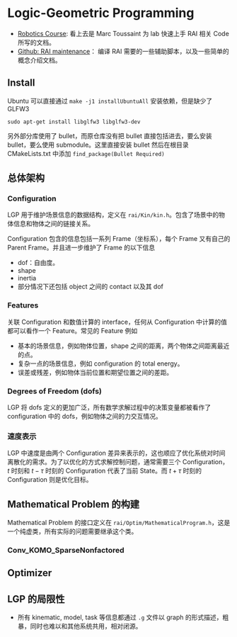 # Logic-Geometric Programming
- [Robotics Course](https://marctoussaint.github.io/robotics-course/simlab.html): 看上去是 Marc Toussaint 为 lab 快速上手 RAI 相关 Code 所写的文档。
- [Github: RAI maintenance](https://github.com/MarcToussaint/rai-maintenance)： 编译 RAI 需要的一些辅助脚本，以及一些简单的概念介绍文档。

## Install
Ubuntu 可以直接通过 `make -j1 installUbuntuAll` 安装依赖，但是缺少了 GLFW3
```
sudo apt-get install libglfw3 libglfw3-dev
```

另外部分库使用了 bullet，而原仓库没有把 bullet 直接包括进去，要么安装 bullet，要么使用 submodule。这里直接安装 bullet 然后在根目录 CMakeLists.txt 中添加 `find_package(Bullet Required)`

## 总体架构


### Configuration
LGP 用于维护场景信息的数据结构，定义在 `rai/Kin/kin.h`。包含了场景中的物体信息和物体之间的链接关系。

Configuration 包含的信息包括一系列 Frame（坐标系），每个 Frame 又有自己的 Parent Frame。并且进一步维护了 Frame 的以下信息
- dof：自由度。
- shape
- inertia
- 部分情况下还包括 object 之间的 contact 以及其 dof

### Features
关联 Configuration 和数值计算的 interface，任何从 Configuration 中计算的值都可以看作一个 Feature。常见的 Feature 例如
- 基本的场景信息，例如物体位置，shape 之间的距离，两个物体之间距离最近的点。
- 复杂一点的场景信息，例如 configuration 的 total energy。
- 误差或残差，例如物体当前位置和期望位置之间的差距。

### Degrees of Freedom (dofs)
LGP 将 dofs 定义的更加广泛，所有数学求解过程中的决策变量都被看作了 configuration 中的 dofs，例如物体之间的力交互情况。

### 速度表示
LGP 中速度是由两个 Configuration 差异来表示的，这也顺应了优化系统对时间离散化的需求。为了以优化的方式求解控制问题，通常需要三个 Configuration，$t$ 时刻和 $t-\tau$ 时刻的 Configuration 代表了当前 State。而 $t+\tau$ 时刻的 Configuration 则是优化目标。

## Mathematical Problem 的构建
Mathematical Problem 的接口定义在 `rai/Optim/MathematicalProgram.h`，这是一个纯虚类，所有实际的问题需要继承这个类。

### Conv_KOMO_SparseNonfactored

## Optimizer


## LGP 的局限性
- 所有 kinematic, model, task 等信息都通过 `.g` 文件以 graph 的形式描述，粗暴，同时也难以和其他系统共用，相对闭源。

